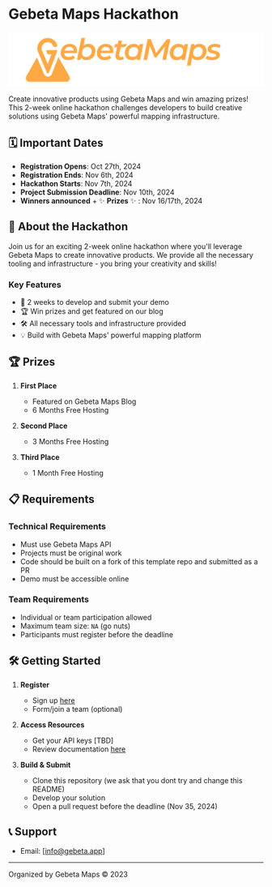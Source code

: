# Gebeta Maps Hackathon

![Gebeta Maps Logo](./assets/g-wide.svg)

Create innovative products using Gebeta Maps and win amazing prizes! This 2-week online hackathon challenges developers to build creative solutions using Gebeta Maps' powerful mapping infrastructure.

## 🗓️ Important Dates

- **Registration Opens**: Oct 27th, 2024
- **Registration Ends**: Nov 6th, 2024
- **Hackathon Starts**: Nov 7th, 2024
- **Project Submission Deadline**: Nov 10th, 2024
- **Winners announced** + ✨ **Prizes** ✨ : Nov 16/17th, 2024

## 🎯 About the Hackathon

Join us for an exciting 2-week online hackathon where you'll leverage Gebeta Maps to create innovative products. We provide all the necessary tooling and infrastructure - you bring your creativity and skills!

### Key Features
- 🚀 2 weeks to develop and submit your demo
- 🏆 Win prizes and get featured on our blog
- 🛠️ All necessary tools and infrastructure provided
- 💡 Build with Gebeta Maps' powerful mapping platform

## 🏆 Prizes

1. **First Place**
   - Featured on Gebeta Maps Blog
   - 6 Months Free Hosting

2. **Second Place**
   - 3 Months Free Hosting

3. **Third Place**
   - 1 Month Free Hosting

## 📋 Requirements

### Technical Requirements
- Must use Gebeta Maps API
- Projects must be original work
- Code should be built on a fork of this template repo and submitted as a PR 
- Demo must be accessible online

### Team Requirements
- Individual or team participation allowed
- Maximum team size: `NA` (go nuts)
- Participants must register before the deadline

## 🛠️ Getting Started

1. **Register**
   - Sign up [here](https://hackathon.gebeta.app/register)
   - Form/join a team (optional)

2. **Access Resources**
   - Get your API keys [TBD]
   - Review documentation [here](https://gebeta.app/#/documentation)

3. **Build & Submit**
   - Clone this repository (we ask that you dont try and change this README)
   - Develop your solution
   - Open a pull request before the deadline (Nov 35, 2024)


## 📞 Support

- Email: [info@gebeta.app]

---

Organized by Gebeta Maps © 2023
